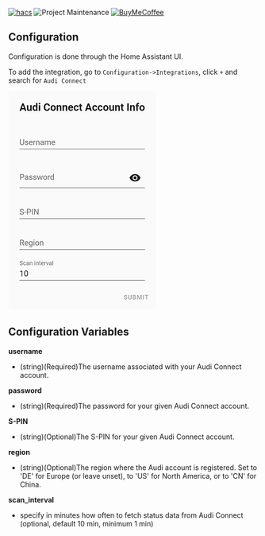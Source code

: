 [![hacs][hacsbadge]](hacs)
![Project Maintenance][maintenance-shield]
[![BuyMeCoffee][buymecoffeebadge]][buymecoffee]

## Configuration

Configuration is done through the Home Assistant UI.

To add the integration, go to `Configuration->Integrations`, click `+` and search for `Audi Connect`

![Configuration](ha_config.png)

## Configuration Variables

**username**

- (string)(Required)The username associated with your Audi Connect account.

**password**

- (string)(Required)The password for your given Audi Connect account.

**S-PIN**

- (string)(Optional)The S-PIN for your given Audi Connect account.

**region**

- (string)(Optional)The region where the Audi account is registered. Set to 'DE' for Europe (or leave unset), to 'US' for North America, or to 'CN' for China.

**scan_interval**

- specify in minutes how often to fetch status data from Audi Connect (optional, default 10 min, minimum 1 min)

[buymecoffee]: https://buymeacoff.ee/arjenvrh
[buymecoffeebadge]: https://img.shields.io/badge/buy%20me%20a%20beer-donate-yellow.svg?style=for-the-badge
[commits-shield]: https://img.shields.io/github/commit-activity/y/audiconnect/audi_connect_ha?style=for-the-badge
[commits]: https://github.com/audiconnect/audi_connect_ha/commits/master
[hacs]: https://github.com/custom-components/hacs
[hacsbadge]: https://img.shields.io/badge/HACS-Default-orange.svg?style=for-the-badge
[license-shield]: https://img.shields.io/github/license/arjenvrh/audi_connect_ha?style=for-the-badge
[maintenance-shield]: https://img.shields.io/badge/maintainer-Arjen%20van%20Rhijn%20%40arjenvrh-blue.svg?style=for-the-badge
[blackbadge]: https://img.shields.io/badge/code%20style-black-000000.svg?style=for-the-badge
[black]: https://github.com/ambv/black
